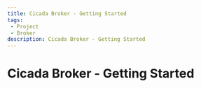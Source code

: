 ```yaml
---
title: Cicada Broker - Getting Started
tags: 
 - Project
 - Broker
description: Cicada Broker - Getting Started
---
```


# Cicada Broker - Getting Started


